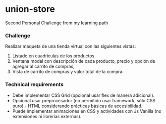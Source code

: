 # union-store

Second Personal Challenge from my learning path

### Challenge

Realizar maqueta de una tienda virtual con las siguientes vistas: 

1. Listado en cuadrículas de los productos 
2. Ventana modal con descripción de cada producto, precio y opción de agregar al carrito de compras, 
3. Vista de carrito de compras y valor total de la compra.

### Technical requirements

- Debe implementar CSS Grid (opcional usar flex de manera adicional).
- Opcional usar preprocesador (no permitido usar framework, sólo CSS puro).- HTML considerando prácticas básicas de accesibilidad.
- Puede implementar animaciones en CSS y actividades con Js Vanilla (no extensiones ni librerías externas).

